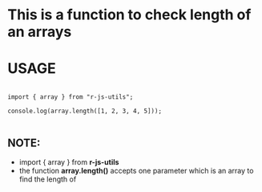 # This is a function to check length of an arrays

# USAGE

```

import { array } from "r-js-utils";

console.log(array.length([1, 2, 3, 4, 5]));


```

## NOTE:

- import { array } from **r-js-utils**
- the function **array.length()** accepts one parameter which is an array to find the length of
